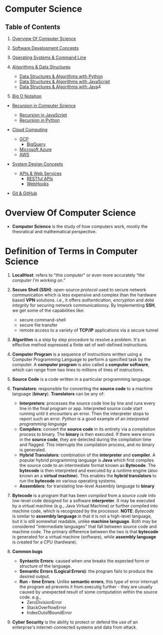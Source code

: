 # Computer Science
## Table of Contents
1. [Overview Of Computer Science](#Overview-Of-Computer-Science)

2. [Software Development Concepts](https://github.com/nyangweso-rodgers/Computer_Science_Concepts/tree/master/Software_Development)

3. [Operating Systems & Command Line](https://github.com/nyangweso-rodgers/Computer_Science_Concepts/tree/master/Operating_Systems_and_Command_Line)

5. [Algorithms & Data Structures](https://github.com/nyangweso-rodgers/Computer_Science_Concepts/tree/master/Algorithms_and_Data_Structures_in_Computer_Science)
    - [Data Structures & Algorithms with Python]()
    - [Data Structures & Algorithms with JavaScript]()
    - [Data Structures & Algorithms with Java]()4

6. [Big O Notation](https://github.com/nyangweso-rodgers/Computer_Science_Concepts/tree/master/Big_O_Notation)
- [Recursion in Computer Science](https://github.com/nyangweso-rodgers/Computer_Science_Concepts/tree/master/Recursion_in_Computer_Science)
    - [Recursion in JavaScript](https://github.com/nyangweso-rodgers/JavaScript_Projects/tree/main/Recursion_in_JavaScript)
    - [Recursion in Python]()

- [Cloud Computing](https://github.com/nyangweso-rodgers/Computer_Science_Concepts/tree/master/Cloud_Computing)
    - [GCP]()
        - [BigQuery](https://github.com/nyangweso-rodgers/Computer_Science_Concepts/tree/master/Data_Engineering_and_Databases/Google_BigQuery)
    - [Microsoft Azure]()
    - [AWS]()

- [System Design Concepts](https://github.com/nyangweso-rodgers/Computer_Science_Concepts/tree/master/System_Design_Principles)
    - [APIs & Web Services](https://github.com/nyangweso-rodgers/Computer_Science_Concepts/tree/master/System_Design_Principles/APIs_and_Web_Services)
        - [RESTful APIs](https://github.com/nyangweso-rodgers/Computer_Science_Concepts/tree/master/System_Design_Principles/APIs_and_Web_Services/APIs/RESTful-APIs)
        - [WebHooks](https://github.com/nyangweso-rodgers/Computer_Science_Concepts/tree/master/System_Design_Principles/APIs_and_Web_Services/WebHooks)


- [Git & GitHub](https://github.com/nyangweso-rodgers/Computer_Science_Concepts/tree/master/Git_and_GitHub)

# Overview Of Computer Science
* __Computer Science__ is the study of how computers work, mostly the theoratical and mathematical perspective. 

# Definition of Terms in Computer Science
1. __LocalHost__: refers to “_this computer_” or even more accurately “_the computer I’m working on_.” 

2. __Secure Shell (SSH)__: open-source _protocol_ used to secure network communication which is less expensive and complex than the hardware based __VPN__ solutions. i.e., it offers _authentication_, _encryption_ and _data integrity_ for securing network communicationsy. By Implementing __SSH__, we get some of the capabilities like:
    - secure command-shell
    - secure file transfer
    - remote access to a variety of __TCP/IP__ applications via a secure tunnel

4. __Algorithm__ is a step by step procedure to resolve a problem. It's an effective method expressed a finite set of well-defined instructions.
5. __Computer Program__ is a sequence of instructions written using a Computer Programming Language to perform a specified task by the computer. A __computer program__ is also called a __computer software__, which can range from  two lines to millions of lines of instructions.

6. __Source Code__ is a code written in a particular programming language.

7. __Translators__: responsible for converting the __source code__ to a machine language (__binary__). __Translators__ can be any of:
    - __Interpreters__: processes the source code line by line and runs every line in the final program or app. Interpreted source code start running until it encounters an error. Then the interpreter stops to report such an error. _Python_ is a good example of an _interpreted programming language_
    - __Compilers__: convert the __source code__ in its entirety via a compilation process to binary. The __binary__ is then executed. If there were errors in the __source code__, they are detected during the compilation time and flagged. This interrupts the compilation process, and no binary is generated.
    - __Hybrid Translators__: combination of the __interpreter__ and __compiler__. A popular hybrid programming language is __Java__ which first compiles the source code to an intermediate format known as __Bytecode__. The __bytecode__ is then interpreted and executed by a runtime engine (also known an a __virtual machine__). This enables the __hybrid translators__ to run the __bytecode__ on various operating systems.
    - __Assemblers__: for translating low-level Assembly language to __binary__

8. __Bytecode__ is a program that has been _compiled_ from a _source code_ into low-level code designed for a software __interpreter__. It may be executed by a virtual machine (e.g., Java Virtual Machine) or further compiled into machine code, which is recognized by the processor. __NOTE__: _Bytecode_ is similar to __assembly language__ in that it is not a high-level language, but it is still somewhat readable, unlike __machine language__. Both may be considered "intermediate languages" that fall between source code and machine code. The primary difference between the two is that __bytecode__ is generated for a virtual machine (software), while __assembly language__ is created for a CPU (hardware).
9. __Common bugs__
    * __Syntactic Errors__: caused when one breaks the expected form or structure of the language.
    * __Semantic Errors (Logical Errors)__: the program fails to produce the desired output.
    * __Run - time Errors__: Unlike __semantic errors__, this type of error interrupt the program ad prevents it from executig further - they are usually  caused by unexpected result of some computation within the source code. e.g.,
        - ZeroDivisionError
        - StackOverflowError
        - IndexOutofBoundError

10. __Cyber Security__ is the ability to protect or defend the use of an enterprse's internet-connected systems and data from attack.
